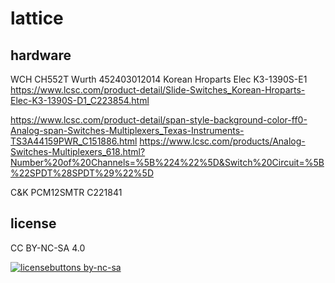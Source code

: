 # lattice

## hardware

WCH CH552T
Wurth 452403012014
Korean Hroparts Elec K3-1390S-E1
https://www.lcsc.com/product-detail/Slide-Switches_Korean-Hroparts-Elec-K3-1390S-D1_C223854.html

https://www.lcsc.com/product-detail/span-style-background-color-ff0-Analog-span-Switches-Multiplexers_Texas-Instruments-TS3A44159PWR_C151886.html
https://www.lcsc.com/products/Analog-Switches-Multiplexers_618.html?Number%20of%20Channels=%5B%224%22%5D&Switch%20Circuit=%5B%22SPDT%28SPDT%29%22%5D

C&K PCM12SMTR C221841

## license

CC BY-NC-SA 4.0

[![licensebuttons by-nc-sa](https://licensebuttons.net/l/by-nc-sa/3.0/88x31.png)](https://creativecommons.org/licenses/by-nc-sa/4.0)
